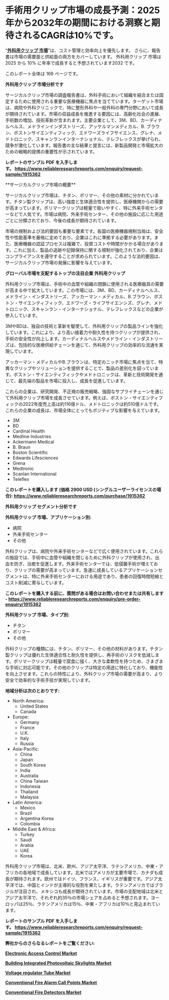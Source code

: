 <p><h1>手術用クリップ市場の成長予測：2025年から2032年の期間における洞察と期待されるCAGRは10%です。</h1></p><p>&ldquo;<strong><a href="https://www.reliableresearchreports.com/surgical-clips-r1915362?utm_campaign=107&utm_medium=9&utm_source=Github&utm_content=ia&utm_term=19032025&utm_id=surgical-clips">外科用クリップ 市場</a></strong>&rdquo;は、コスト管理と効率向上を優先します。 さらに、報告書は市場の需要面と供給面の両方をカバーしています。 外科用クリップ 市場は 2025 から 10% に年率で成長すると予想されています2032 です。</p>
<p>このレポート全体は 169 ページです。</p>
<p><strong>外科用クリップ 市場分析です</strong></p>
<p><p>サージカルクリップ市場の調査報告書は、外科手術において組織を結合または固定するために使用される重要な医療機器に焦点を当てています。ターゲット市場は、病院や外科クリニックで、特に整形外科や一般外科の専門分野において成長が期待されています。市場の収益成長を推進する要因には、高齢化社会の進展、手術数の増加、技術革新が含まれます。主要企業として、3M、BD、カーディナルヘルス、メドラインインダストリーズ、アッケルマンメディカル、B. ブラウン、ボストンサイエンティフィック、エドワーズライフサイエンス、グレナ、メドトロニック、スキャンランインターナショナル、テレフレックスが挙げられ、競争が激化しています。報告書の主な結果と提言には、新製品開発と市場拡大のための戦略的提携の重要性が示されています。</p></p>
<p><strong>レポートのサンプル PDF を入手します。&nbsp;<a href="https://www.reliableresearchreports.com/enquiry/request-sample/1915362?utm_campaign=107&utm_medium=9&utm_source=Github&utm_content=ia&utm_term=19032025&utm_id=surgical-clips">https://www.reliableresearchreports.com/enquiry/request-sample/1915362</a></strong></p>
<p><p>**サージカルクリップ市場の概要**</p><p>サージカルクリップ市場は、チタン、ポリマー、その他の素材に分かれています。チタン製クリップは、高い強度と生体適合性を提供し、医療機関からの需要が高まっています。ポリマークリップは軽量で扱いやすく、特に外来手術センターなどで人気です。市場は病院、外来手術センター、その他の施設に応じた用途ごとに分類されており、今後の成長が期待されています。</p><p>市場の規制および法的要因も重要な要素です。各国の医療機器規制当局は、安全性や性能基準を厳格に定めており、企業はこれに準拠する必要があります。また、医療機器の認証プロセスは複雑で、投資コストや時間がかかる場合があります。これに加え、製品の追跡や記録保持に関する規制が強化されており、企業はコンプライアンスを遵守することが求められています。このような法的要因は、サージカルクリップ市場の発展に影響を与えています。</p></p>
<p><strong>グローバル市場を支配するトップの注目企業 外科用クリップ</strong></p>
<p><p>外科用クリップ市場は、手術中の血管や組織の閉鎖に使用される医療器具の需要が高まる中で拡大しています。この市場には、3M、BD、カーディナルヘルス、メドライン・インダストリーズ、アッカーマン・メディカル、B.ブラウン、ボストン・サイエンティフィック、エドワーズ・ライフサイエンシズ、グレナ、メドトロニック、スキャンラン・インターナショナル、テレフレックスなどの企業が参入しています。</p><p>3MやBDは、独自の技術と革新を駆使して、外科用クリップの製品ラインを強化しています。これにより、より高い接着力や耐久性を持つクリップが提供され、手術の安全性が向上します。カーディナルヘルスやメドライン・インダストリーズは、包括的な医療供給チェーンを通じて、外科用クリップの効率的な流通を実現しています。</p><p>アッカーマン・メディカルやB.ブラウンは、特定のニッチ市場に焦点を当て、特異なクリップやソリューションを提供することで、製品の差別化を図っています。ボストン・サイエンティフィックやメドトロニックは、革新と技術開発を通じて、最先端の製品を市場に投入し、成長を促進しています。</p><p>これらの企業は、研究開発、不正規の販売戦略、強固なサプライチェーンを通じて外科用クリップ市場を成長させています。例えば、ボストン・サイエンティフィックの2022年度売上高は約116億ドル、メドトロニックは約510億ドルです。これらの企業の成長は、市場全体にとってもポジティブな影響を与えています。</p></p>
<p><ul><li>3M</li><li>BD</li><li>Cardinal Health</li><li>Medline Industries</li><li>Ackermann Medical</li><li>B. Braun</li><li>Boston Scientific</li><li>Edwards Lifesciences</li><li>Grena</li><li>Medtronic</li><li>Scanlan International</li><li>Teleflex</li></ul></p>
<p><strong>このレポートを購入します (価格 2900 USD (シングルユーザーライセンスの場合):&nbsp;<a href="https://www.reliableresearchreports.com/purchase/1915362?utm_campaign=107&utm_medium=9&utm_source=Github&utm_content=ia&utm_term=19032025&utm_id=surgical-clips">https://www.reliableresearchreports.com/purchase/1915362</a></strong></p>
<p><strong>外科用クリップ セグメント分析です</strong></p>
<p><strong>外科用クリップ 市場、アプリケーション別:</strong></p>
<p><ul><li>病院</li><li>外来手術センター</li><li>その他</li></ul></p>
<p><p>外科クリップは、病院や外来手術センターなどで広く使用されています。これらの施設では、手術中に血管や組織を閉じるために外科クリップが使用され、出血を防ぎ、治癒を促進します。外来手術センターでは、低侵襲手術が増えており、クリップの需要が高まっています。急速に成長しているアプリケーションセグメントは、特に外来手術センターにおける用途であり、患者の回復時間短縮とコスト削減に寄与しています。</p></p>
<p><strong>このレポートを購入する前に、質問がある場合はお問い合わせまたは共有します - <a href="https://www.reliableresearchreports.com/enquiry/pre-order-enquiry/1915362?utm_campaign=107&utm_medium=9&utm_source=Github&utm_content=ia&utm_term=19032025&utm_id=surgical-clips">https://www.reliableresearchreports.com/enquiry/pre-order-enquiry/1915362</a></strong></p>
<p><strong>外科用クリップ 市場、タイプ別:</strong></p>
<p><ul><li>チタン</li><li>ポリマー</li><li>その他</li></ul></p>
<p><p>外科クリップの種類には、チタン、ポリマー、その他の材料があります。チタン製クリップは優れた生体適合性と耐久性を提供し、再手術のリスクを低減します。ポリマークリップは軽量で腐食に強く、大きな柔軟性を持つため、さまざまな手術に対応可能です。その他のクリップは特定の用途に特化しており、機能性を向上させます。これらの特性により、外科クリップ市場の需要が高まり、より安全で効率的な手術手技が実現しています。</p></p>
<p><strong>地域分析は次のとおりです:</strong></p>
<p><ul>
    <li>
        North America:
        <ul>
            <li>United States</li>
            <li>Canada</li>
        </ul>
    </li>
    <li>
        Europe:
        <ul>
            <li>Germany</li>
            <li>France</li>
            <li>U.K.</li>
            <li>Italy</li>
            <li>Russia</li>
        </ul>
    </li>
    <li>
        Asia-Pacific:
        <ul>
            <li>China</li>
            <li>Japan</li>
            <li>South Korea</li>
            <li>India</li>
            <li>Australia</li>
            <li>China Taiwan</li>
            <li>Indonesia</li>
            <li>Thailand</li>
            <li>Malaysia</li>
        </ul>
    </li>
    <li>
        Latin America:
        <ul>
            <li>Mexico</li>
            <li>Brazil</li>
            <li>Argentina Korea</li>
            <li>Colombia</li>
        </ul>
    </li>
    <li>
        Middle East & Africa:
        <ul>
            <li>Turkey</li>
            <li>Saudi</li>
            <li>Arabia</li>
            <li>UAE</li>
            <li>Korea</li>
        </ul>
    </li>
    </ul></p>
<p><p>外科用クリップ市場は、北米、欧州、アジア太平洋、ラテンアメリカ、中東・アフリカの各地域で成長しています。北米ではアメリカが主要市場で、カナダも成長が期待されます。欧州ではドイツ、フランス、イギリスが重要です。アジア太平洋では、中国とインドが主導的な役割を果たします。ラテンアメリカではブラジルが注目され、メキシコも成長が期待されています。市場の支配地域は北米とアジア太平洋で、それぞれ約35％の市場シェアを占めると予想されます。ヨーロッパは25％、ラテンアメリカは15％、中東・アフリカは10％と見込まれています。</p></p>
<p><strong>レポートのサンプル PDF を入手します。&nbsp;<a href="https://www.reliableresearchreports.com/enquiry/request-sample/1915362?utm_campaign=107&utm_medium=9&utm_source=Github&utm_content=ia&utm_term=19032025&utm_id=surgical-clips">https://www.reliableresearchreports.com/enquiry/request-sample/1915362</a></strong></p>
<p><strong></strong></p>
<p><strong></strong></p>
<p><strong></strong></p>
<p><strong></strong></p>
<p><strong>弊社からのさらなるレポートをご覧ください:</strong></p>
<p><strong><p><a href="https://github.com/zakkistuey/Market-Research-Report-List-1/blob/main/electronic-access-control-market.md?utm_campaign=107&utm_medium=9&utm_source=Github&utm_content=ia&utm_term=19032025&utm_id=surgical-clips">Electronic Access Control Market</a></p><p><a href="https://github.com/jugutstam/Market-Research-Report-List-1/blob/main/building-integrated-photovoltaic-skylights-market.md?utm_campaign=107&utm_medium=9&utm_source=Github&utm_content=ia&utm_term=19032025&utm_id=surgical-clips">Building Integrated Photovoltaic Skylights Market</a></p><p><a href="https://github.com/pilukypalis/Market-Research-Report-List-1/blob/main/voltage-regulator-tube-market.md?utm_campaign=107&utm_medium=9&utm_source=Github&utm_content=ia&utm_term=19032025&utm_id=surgical-clips">Voltage regulator Tube Market</a></p><p><a href="https://github.com/siertnamba7u/Market-Research-Report-List-1/blob/main/conventional-fire-alarm-call-points-market.md?utm_campaign=107&utm_medium=9&utm_source=Github&utm_content=ia&utm_term=19032025&utm_id=surgical-clips">Conventional Fire Alarm Call Points Market</a></p><p><a href="https://github.com/boyertrull4r/Market-Research-Report-List-1/blob/main/conventional-fire-detectors-market.md?utm_campaign=107&utm_medium=9&utm_source=Github&utm_content=ia&utm_term=19032025&utm_id=surgical-clips">Conventional Fire Detectors Market</a></p></strong></p>